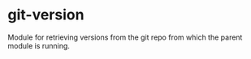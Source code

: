 # git-version

Module for retrieving versions from the git repo from which the parent module is running.

